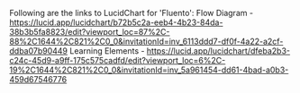 Following are the links to LucidChart for 'Fluento':
Flow Diagram - https://lucid.app/lucidchart/b72b5c2a-eeb4-4b23-84da-38b3b5fa8823/edit?viewport_loc=87%2C-88%2C1644%2C821%2C0_0&invitationId=inv_6113ddd7-df0f-4a22-a2cf-ddba07b90449
Learning Elements - https://lucid.app/lucidchart/dfeba2b3-c24c-45d9-a9ff-175c575cadfd/edit?viewport_loc=6%2C-19%2C1644%2C821%2C0_0&invitationId=inv_5a961454-dd61-4bad-a0b3-459d67546776
